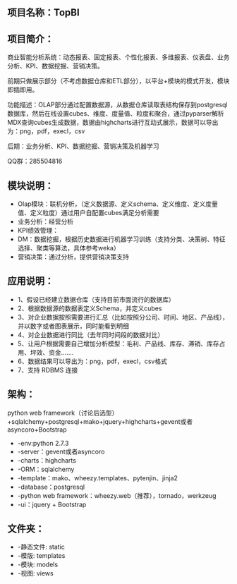 项目名称：TopBI
----------------

项目简介：
---------
商业智能分析系统：动态报表、固定报表、个性化报表、多维报表、仪表盘、业务分析、KPI、数据挖掘、营销决策。

前期只做展示部分（不考虑数据仓库和ETL部分），以平台+模块的模式开发，模块即插即用。

功能描述：OLAP部分通过配置数据源，从数据仓库读取表结构保存到postgresql数据库，然后在线设置cubes、维度、度量值、粒度和聚合，通过pyparser解析MDX查询cubes生成数据，数据由highcharts进行互动式展示，数据可以导出为：png，pdf，execl，csv

后期：业务分析、KPI、数据挖掘、营销决策及机器学习

QQ群：285504816

模块说明：
---------
* Olap模块：联机分析，（定义数据源、定义schema、定义维度、定义度量值、定义粒度）通过用户自配置cubes满足分析需要
* 业务分析：经营分析
* KPI绩效管理：
* DM：数据挖掘，根据历史数据进行机器学习训练（支持分类、决策树、特征选择、聚类等算法，具体参考weka）
* 营销决策：通过分析，提供营销决策支持


应用说明：
---------
* 1、假设已经建立数据仓库（支持目前市面流行的数据库）
* 2、根据数据源的数据表定义Schema，并定义cubes
* 3、对企业数据按照需要进行汇总（比如按照分公司、时间、地区、产品线），并以数字或者图表展示，同时能看到明细
* 4、对企业数据进行同比（去年同时间段的数据对比）
* 5、让用户根据需要自己增加分析模型：毛利、产品线、库存、滞销、库存占用、坪效、资金.......
* 6、数据结果可以导出为：png，pdf，execl，csv格式
* 7、支持 RDBMS 连接



架构：
------
python web framework（讨论后选型）+sqlalchemy+postgresql+mako+jquery+highcharts+gevent或者asyncoro+Bootstrap
 * -env:python 2.7.3
 * -server：gevent或者asyncoro
 * -charts：highcharts
 * -ORM：sqlalchemy
 * -template：mako、wheezy.templates、pytenjin、jinja2
 * -database：postgresql
 * -python web framework：wheezy.web（推荐），tornado，werkzeug
 * -ui：jquery + Bootstrap


文件夹：
---------
 * -静态文件: static
 * -模版: templates
 * -模块: models
 * -视图: views


 
